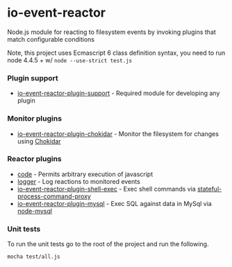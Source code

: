 # io-event-reactor

Node.js module for reacting to filesystem events by invoking plugins that match configurable conditions

Note, this project uses Ecmascript 6 class definition syntax, you need to run node 4.4.5 + w/ `node --use-strict test.js`

### Plugin support
* [io-event-reactor-plugin-support](https://github.com/bitsofinfo/io-event-reactor-plugin-support) - Required module for developing any plugin

### Monitor plugins
* [io-event-reactor-plugin-chokidar](https://github.com/bitsofinfo/io-event-reactor-plugin-chokidar) - Monitor the filesystem for changes using [Chokidar](https://github.com/paulmillr/chokidar)

### Reactor plugins
* [code](default_plugins/code) - Permits arbitrary execution of javascript
* [logger](default_plugins/logger) - Log reactions to monitored events
* [io-event-reactor-plugin-shell-exec](https://github.com/bitsofinfo/io-event-reactor-plugin-shell-exec) - Exec shell commands via [stateful-process-command-proxy](https://github.com/bitsofinfo/stateful-process-command-proxy)
* [io-event-reactor-plugin-mysql](https://github.com/bitsofinfo/io-event-reactor-plugin-mysql) - Exec SQL against data in MySql via [node-mysql](https://github.com/felixge/node-mysql)


### Unit tests

To run the unit tests go to the root of the project and run the following.

```
mocha test/all.js
```
